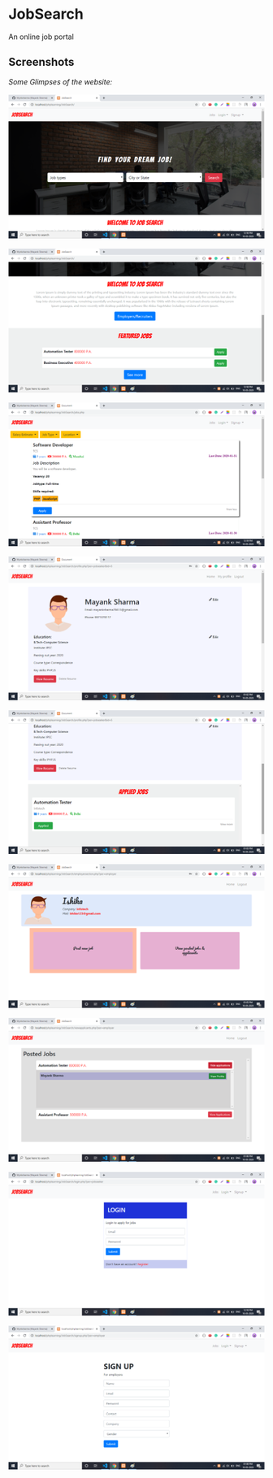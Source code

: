 # JobSearch
An online job portal
## Screenshots
*Some Glimpses of the website:*
<br/><br/>
<img src="/images/home.png"><br/><br/>
<img src="/images/home2.png"><br/><br/>
<img src="/images/jobs.png"><br/><br/>
<img src="/images/resume.png"><br><br>
<img src="/images/resume2.png"><br/><br/>
<img src="/images/employer.png"><br/><br/>
<img src="/images/postedjobs.png"><br/><br/>
<img src="/images/login.png"><br/><br/>
<img src="/images/signup.png"><br/><br/>
